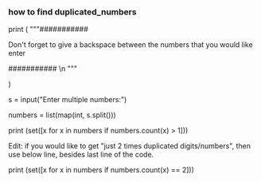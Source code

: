 ### how to find duplicated_numbers

print (
"""###########

Don't forget to give a backspace between
the numbers that you would like enter

########### \n """

)

s = input("Enter multiple numbers:")

numbers = list(map(int, s.split()))

print (set([x for x in numbers if numbers.count(x) > 1]))

Edit:  if you would like to get "just 2 times duplicated digits/numbers", then use below line, besides last line of the code. 

print (set([x for x in numbers if numbers.count(x) == 2]))
